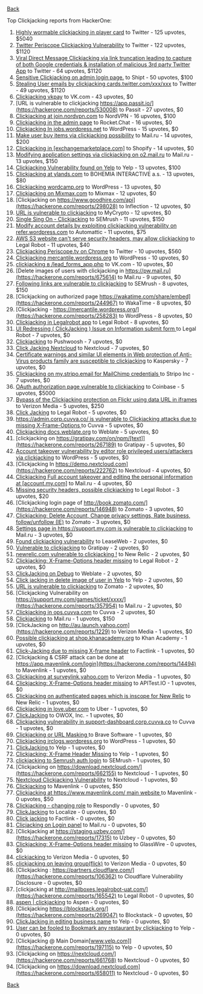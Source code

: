 [Back](../README.md)

Top Clickjacking reports from HackerOne:

1. [Highly wormable clickjacking in player card](https://hackerone.com/reports/85624) to Twitter - 125 upvotes, $5040
2. [Twitter Periscope Clickjacking Vulnerability](https://hackerone.com/reports/591432) to Twitter - 122 upvotes, $1120
3. [Viral Direct Message Clickjacking via link truncation leading to capture of both Google credentials & installation of malicious 3rd party Twitter App](https://hackerone.com/reports/643274) to Twitter - 64 upvotes, $1120
4. [Sensitive Clickjacking on admin login page.](https://hackerone.com/reports/389145) to Shipt - 50 upvotes, $100
5. [Stealing User emails by clickjacking cards.twitter.com/xxx/xxx](https://hackerone.com/reports/154963) to Twitter - 49 upvotes, $1120
6. [Clickjacking vkpay](https://hackerone.com/reports/374817) to VK.com - 43 upvotes, $0
7. [URL is vulnerable to clickjacking  https://app.passit.io/](https://hackerone.com/reports/530008) to Passit - 27 upvotes, $0
8. [Clickjacking at join.nordvpn.com](https://hackerone.com/reports/765955) to NordVPN - 16 upvotes, $100
9. [Clickjacking in the admin page](https://hackerone.com/reports/728004) to Rocket.Chat - 16 upvotes, $0
10. [Clickjacking In jobs.wordpress.net](https://hackerone.com/reports/223024) to WordPress - 15 upvotes, $0
11. [Make user buy items via clickjacking possibility](https://hackerone.com/reports/471967) to Mail.ru - 14 upvotes, $200
12. [Clickjacking in [exchangemarketplace.com]](https://hackerone.com/reports/658217) to Shopify - 14 upvotes, $0
13. [Modifying application settings via clickjacking on o2.mail.ru](https://hackerone.com/reports/355774) to Mail.ru - 13 upvotes, $150
14. [Clickjacking Vulnerability found on Yelp](https://hackerone.com/reports/214087) to Yelp - 13 upvotes, $100
15. [Clickjacking at ylands.com](https://hackerone.com/reports/405342) to BOHEMIA INTERACTIVE a.s. - 13 upvotes, $80
16. [Clickjacking wordcamp.org](https://hackerone.com/reports/230581) to WordPress - 13 upvotes, $0
17. [Clickjacking on Mixmax.com](https://hackerone.com/reports/234713) to Mixmax - 12 upvotes, $0
18. [Clickjacking on https://www.goodhire.com/api](https://hackerone.com/reports/298028) to Inflection - 12 upvotes, $0
19. [URL is vulnerable to clickjacking](https://hackerone.com/reports/712376) to MyCrypto - 12 upvotes, $0
20. [Single Sing On - Clickjacking](https://hackerone.com/reports/299009) to SEMrush - 11 upvotes, $150
21. [Modify account details by exploiting clickjacking vulnerability on refer.wordpress.com](https://hackerone.com/reports/765355) to Automattic - 11 upvotes, $75
22. [AWS S3 website can't serve security headers, may allow clickjacking](https://hackerone.com/reports/149572) to Legal Robot - 11 upvotes, $40
23. [Clickjacking Periscope.tv on Chrome](https://hackerone.com/reports/198622) to Twitter - 10 upvotes, $560
24. [Clickjacking mercantile.wordpress.org](https://hackerone.com/reports/264125) to WordPress - 10 upvotes, $0
25. [clickjacking в /lead_forms_app.php](https://hackerone.com/reports/294334) to VK.com - 10 upvotes, $0
26. [Delete images of users  with clickjacking in https://pw.mail.ru](https://hackerone.com/reports/675614) to Mail.ru - 9 upvotes, $0
27. [Following links are vulnerable to clickjacking](https://hackerone.com/reports/289246) to SEMrush - 8 upvotes, $150
28. [Clickjacking on authorized page https://wakatime.com/share/embed](https://hackerone.com/reports/244967) to WakaTime - 8 upvotes, $0
29. [Clickjacking - https://mercantile.wordpress.org/](https://hackerone.com/reports/258283) to WordPress - 8 upvotes, $0
30. [Clickjacking in Legalrobot app](https://hackerone.com/reports/270454) to Legal Robot - 8 upvotes, $0
31. [UI Redressing ( ClickJacking ) Issue on Information submit form ](https://hackerone.com/reports/163753) to Legal Robot - 7 upvotes, $0
32. [Clickjacking](https://hackerone.com/reports/200419) to Pushwoosh - 7 upvotes, $0
33. [Click Jacking Nextcloud](https://hackerone.com/reports/347782) to Nextcloud - 7 upvotes, $0
34. [Certificate warnings and similar UI elements in Web protection of Anti-Virus products family are susceptible to clickjacking](https://hackerone.com/reports/463695) to Kaspersky - 7 upvotes, $0
35. [Clickjacking on my.stripo.email for MailChimp credentials ](https://hackerone.com/reports/737625) to Stripo Inc - 7 upvotes, $0
36. [OAuth authorization page vulnerable to clickjacking](https://hackerone.com/reports/65825) to Coinbase - 5 upvotes, $5000
37. [Bypass of the Clickjacking protection on Flickr using data URL in iframes](https://hackerone.com/reports/7264) to Verizon Media - 5 upvotes, $250
38. [Click Jacking](https://hackerone.com/reports/163888) to Legal Robot - 5 upvotes, $0
39. [https://admin.corp.cuvva.co/ is vulnerable to Clickjacking attacks due to missing X-Frame-Options ](https://hackerone.com/reports/231434) to Cuvva - 5 upvotes, $0
40. [Clickjacking docs.weblate.org](https://hackerone.com/reports/223391) to Weblate - 5 upvotes, $0
41. [clickjacking on https://gratipay.com/on/npm/[text]](https://hackerone.com/reports/267189) to Gratipay - 5 upvotes, $0
42. [Account takeover vulnerability by editor role privileged users/attackers via clickjacking](https://hackerone.com/reports/388254) to WordPress - 5 upvotes, $0
43. [Clickjacking In https://demo.nextcloud.com](https://hackerone.com/reports/222762) to Nextcloud - 4 upvotes, $0
44. [Clickjacking Full account takeover and editing the personal information at [account.my.com]](https://hackerone.com/reports/261652) to Mail.ru - 4 upvotes, $0
45. [Missing security headers, possible clickjacking](https://hackerone.com/reports/64645) to Legal Robot - 3 upvotes, $20
46. [Clickjacking login page of http://book.zomato.com/](https://hackerone.com/reports/146948) to Zomato - 3 upvotes, $0
47. [Clickjacking: Delete Account, Change privacy settings, Rate business, follow/unfollow (IE)](https://hackerone.com/reports/338569) to Zomato - 3 upvotes, $0
48. [Settings page in https://support.my.com is vulnerable to clickjacking](https://hackerone.com/reports/667400) to Mail.ru - 3 upvotes, $0
49. [Found clickjacking vulnerability](https://hackerone.com/reports/119828) to LeaseWeb - 2 upvotes, $0
50. [Vulnerable to clickjacking](https://hackerone.com/reports/123782) to Gratipay - 2 upvotes, $0
51. [newrelic.com vulnerable to clickjacking !](https://hackerone.com/reports/123126) to New Relic - 2 upvotes, $0
52. [Clickjacking: X-Frame-Options header missing](https://hackerone.com/reports/163646) to Legal Robot - 2 upvotes, $0
53. [ClickJacking on Debug](https://hackerone.com/reports/225555) to Weblate - 2 upvotes, $0
54. [Click jacking in delete image of user in Yelp](https://hackerone.com/reports/201848) to Yelp - 2 upvotes, $0
55. [URL is vulnerable to clickjacking](https://hackerone.com/reports/337219) to Zomato - 2 upvotes, $0
56. [Clickjacking Vulnerability on https://support.my.com/games/ticket/xxxx/](https://hackerone.com/reports/357954) to Mail.ru - 2 upvotes, $0
57. [Clickjacking in ops.cuvva.com](https://hackerone.com/reports/583624) to Cuvva - 2 upvotes, $0
58. [Clickjacking](https://hackerone.com/reports/8724) to Mail.ru - 1 upvotes, $150
59. [ClickJacking on http://au.launch.yahoo.com](https://hackerone.com/reports/1229) to Verizon Media - 1 upvotes, $0
60. [Possible clickjacking at shop.khanacademy.org](https://hackerone.com/reports/6370) to Khan Academy - 1 upvotes, $0
61. [Click-Jacking due to missing X-frame header](https://hackerone.com/reports/17664) to Factlink - 1 upvotes, $0
62. [Clickjacking & CSRF attack can be done at https://app.mavenlink.com/login](https://hackerone.com/reports/14494) to Mavenlink - 1 upvotes, $0
63. [Clickjacking at surveylink.yahoo.com](https://hackerone.com/reports/3578) to Verizon Media - 1 upvotes, $0
64. [Clickjacking: X-Frame-Options header missing](https://hackerone.com/reports/129650) to APITest.IO - 1 upvotes, $0
65. [Clickjacking on authenticated pages which is inscope for New Relic](https://hackerone.com/reports/128645) to New Relic - 1 upvotes, $0
66. [Clickjacking in love.uber.com](https://hackerone.com/reports/137152) to Uber - 1 upvotes, $0
67. [ClickJacking](https://hackerone.com/reports/183127) to OWOX, Inc. - 1 upvotes, $0
68. [Clickjacking vulnerability in support-dashboard.corp.cuvva.co](https://hackerone.com/reports/231694) to Cuvva - 1 upvotes, $0
69. [Clickjacking or URL Masking ](https://hackerone.com/reports/204198) to Brave Software - 1 upvotes, $0
70. [Clickjacking irclogs.wordpress.org](https://hackerone.com/reports/267075) to WordPress - 1 upvotes, $0
71. [ClickJacking ](https://hackerone.com/reports/179839) to Yelp - 1 upvotes, $0
72. [Clickjacking: X-Frame Header Missing](https://hackerone.com/reports/168358) to Yelp - 1 upvotes, $0
73. [clickjacking to Semrush auth login](https://hackerone.com/reports/318295) to SEMrush - 1 upvotes, $0
74. [Clickjacking on https://download.nextcloud.com/](https://hackerone.com/reports/662155) to Nextcloud - 1 upvotes, $0
75. [Nextcloud Clickjacking Vulnerability](https://hackerone.com/reports/710996) to Nextcloud - 1 upvotes, $0
76. [Clickjacking](https://hackerone.com/reports/21110) to Mavenlink - 0 upvotes, $50
77. [Clickjacking at https://www.mavenlink.com/ main website ](https://hackerone.com/reports/14631) to Mavenlink - 0 upvotes, $50
78. [Clickjacking - changing role](https://hackerone.com/reports/7924) to Respondly - 0 upvotes, $0
79. [ClickJacking](https://hackerone.com/reports/7862) to Localize - 0 upvotes, $0
80. [Click jacking](https://hackerone.com/reports/13550) to Factlink - 0 upvotes, $0
81. [Clicjacking on Login panel](https://hackerone.com/reports/8459) to Mail.ru - 0 upvotes, $0
82. [Clickjacking at https://staging.uzbey.com/](https://hackerone.com/reports/17315) to Uzbey - 0 upvotes, $0
83. [Clickjacking: X-Frame-Options header missing](https://hackerone.com/reports/27594) to GlassWire - 0 upvotes, $0
84. [clickjacking ](https://hackerone.com/reports/1207) to Verizon Media - 0 upvotes, $0
85. [clickjacking on leaving group(flick)](https://hackerone.com/reports/7745) to Verizon Media - 0 upvotes, $0
86. [Clickjacking : https://partners.cloudflare.com/](https://hackerone.com/reports/106362) to Cloudflare Vulnerability Disclosure - 0 upvotes, $0
87. [clickjacking at http://mailboxes.legalrobot-uat.com/](https://hackerone.com/reports/165542) to Legal Robot - 0 upvotes, $0
88. [aspen | clickjacking](https://hackerone.com/reports/272387) to Aspen - 0 upvotes, $0
89. [Clickjacking https://blockstack.org/](https://hackerone.com/reports/269047) to Blockstack - 0 upvotes, $0
90. [ClickJacking in editing business name](https://hackerone.com/reports/227837) to Yelp - 0 upvotes, $0
91. [User can be fooled to Bookmark any restaurant by clickjacking](https://hackerone.com/reports/228295) to Yelp - 0 upvotes, $0
92. [Clickjacking @ Main Domain[www.yelp.com]](https://hackerone.com/reports/197115) to Yelp - 0 upvotes, $0
93. [Clickjacking on https://nextcloud.com/](https://hackerone.com/reports/661768) to Nextcloud - 0 upvotes, $0
94. [Clickjacking on https://download.nextcloud.com](https://hackerone.com/reports/658011) to Nextcloud - 0 upvotes, $0


[Back](../README.md)